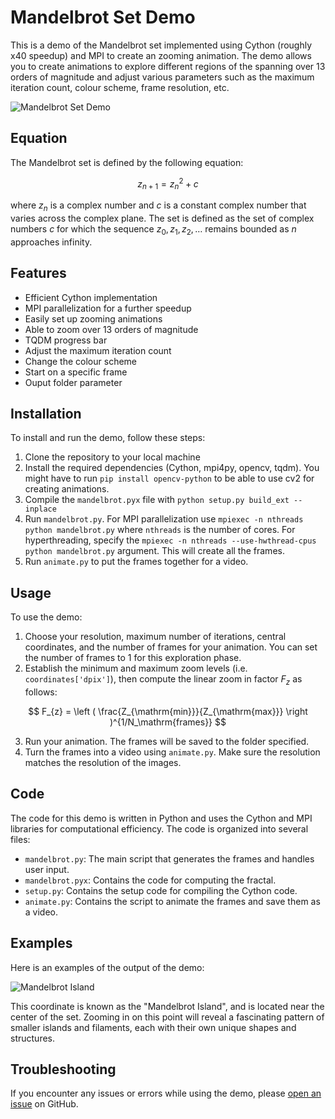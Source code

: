 # Mandelbrot Set Demo

This is a demo of the Mandelbrot set implemented using Cython (roughly x40 speedup) and MPI to create an zooming animation. The demo allows you to create animations to explore different regions of the spanning over 13 orders of magnitude and adjust various parameters such as the maximum iteration count, colour scheme, frame resolution, etc.

![Mandelbrot Set Demo](./examples/mandelbrot_f2438.png)

## Equation

The Mandelbrot set is defined by the following equation:

$$ z_{n+1} = z_n^2 + c $$

where $z_n$ is a complex number and $c$ is a constant complex number that varies across the complex plane. The set is defined as the set of complex numbers $c$ for which the sequence $z_0, z_1, z_2, \ldots$ remains bounded as $n$ approaches infinity.

## Features

- Efficient Cython implementation
- MPI parallelization for a further speedup
- Easily set up zooming animations
- Able to zoom over 13 orders of magnitude
- TQDM progress bar
- Adjust the maximum iteration count
- Change the colour scheme
- Start on a specific frame
- Ouput folder parameter

## Installation

To install and run the demo, follow these steps:

1. Clone the repository to your local machine
2. Install the required dependencies (Cython, mpi4py, opencv, tqdm). You might have to run `pip install opencv-python` to be able to use cv2 for creating animations.
3. Compile the `mandelbrot.pyx` file with `python setup.py build_ext --inplace`
4. Run `mandelbrot.py`. For MPI parallelization use `mpiexec -n nthreads python mandelbrot.py` where `nthreads` is the number of cores. For hyperthreading, specify the `mpiexec -n nthreads --use-hwthread-cpus python mandelbrot.py` argument. This will create all the frames.
5. Run `animate.py` to put the frames together for a video.

## Usage

To use the demo:

1. Choose your resolution, maximum number of iterations, central coordinates, and the number of frames for your animation. You can set the number of frames to 1 for this exploration phase.
2. Establish the minimum and maximum zoom levels (i.e. `coordinates['dpix']`), then compute the linear zoom in factor $F_{z}$ as follows:

$$ F_{z} = \left ( \frac{Z_{\mathrm{min}}}{Z_{\mathrm{max}}} \right )^{1/N_\mathrm{frames}} $$

3. Run your animation. The frames will be saved to the folder specified.
4. Turn the frames into a video using `animate.py`. Make sure the resolution matches the resolution of the images.

## Code

The code for this demo is written in Python and uses the Cython and MPI libraries for computational efficiency. The code is organized into several files:

- `mandelbrot.py`: The main script that generates the frames and handles user input.
- `mandelbrot.pyx`: Contains the code for computing the fractal.
- `setup.py`: Contains the setup code for compiling the Cython code.
- `animate.py`: Contains the script to animate the frames and save them as a video.

## Examples

Here is an examples of the output of the demo:

![Mandelbrot Island](./examples/mandelbrot_f0.png)

This coordinate is known as the "Mandelbrot Island", and is located near the center of the set. Zooming in on this point will reveal a fascinating pattern of smaller islands and filaments, each with their own unique shapes and structures.

## Troubleshooting

If you encounter any issues or errors while using the demo, please [open an issue](https://github.com/RokeCepedaArroita/mandelbrot/issues) on GitHub.
